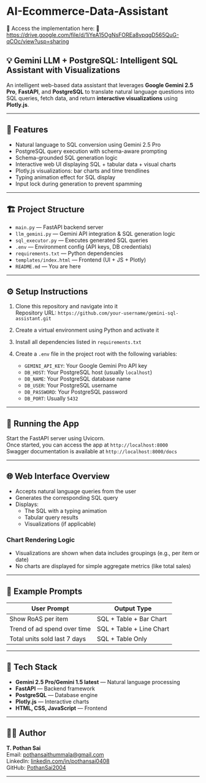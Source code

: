# AI-Ecommerce-Data-Assistant 
📁 Access the implementation here:
🔗 https://drive.google.com/file/d/1iYeA15OgNsFOREa8vpqgD565QuG-qCOc/view?usp=sharing
## 💡 Gemini LLM + PostgreSQL: Intelligent SQL Assistant with Visualizations

An intelligent web-based data assistant that leverages **Google Gemini 2.5 Pro**, **FastAPI**, and **PostgreSQL** to translate natural language questions into SQL queries, fetch data, and return **interactive visualizations** using **Plotly.js**.

---

## 🧠 Features

- Natural language to SQL conversion using Gemini 2.5 Pro
- PostgreSQL query execution with schema-aware prompting
- Schema-grounded SQL generation logic
- Interactive web UI displaying SQL + tabular data + visual charts
- Plotly.js visualizations: bar charts and time trendlines
- Typing animation effect for SQL display
- Input lock during generation to prevent spamming

---

## 🏗️ Project Structure

- `main.py` — FastAPI backend server
- `llm_gemini.py` — Gemini API integration & SQL generation logic
- `sql_executor.py` — Executes generated SQL queries
- `.env` — Environment config (API keys, DB credentials)
- `requirements.txt` — Python dependencies
- `templates/index.html` — Frontend (UI + JS + Plotly)
- `README.md` — You are here

---

## ⚙️ Setup Instructions

1. Clone this repository and navigate into it  
   Repository URL: `https://github.com/your-username/gemini-sql-assistant.git`

2. Create a virtual environment using Python and activate it

3. Install all dependencies listed in `requirements.txt`

4. Create a `.env` file in the project root with the following variables:
   - `GEMINI_API_KEY`: Your Google Gemini Pro API key
   - `DB_HOST`: Your PostgreSQL host (usually `localhost`)
   - `DB_NAME`: Your PostgreSQL database name
   - `DB_USER`: Your PostgreSQL username
   - `DB_PASSWORD`: Your PostgreSQL password
   - `DB_PORT`: Usually `5432`

---

## 🚀 Running the App

Start the FastAPI server using Uvicorn.  
Once started, you can access the app at `http://localhost:8000`  
Swagger documentation is available at `http://localhost:8000/docs`

---

## 🌐 Web Interface Overview

- Accepts natural language queries from the user
- Generates the corresponding SQL query
- Displays:
  - The SQL with a typing animation
  - Tabular query results
  - Visualizations (if applicable)

### Chart Rendering Logic

- Visualizations are shown when data includes groupings (e.g., per item or date)
- No charts are displayed for simple aggregate metrics (like total sales)

---

## 🧪 Example Prompts

| User Prompt                   | Output Type                        |
|------------------------------|-------------------------------------|
| Show RoAS per item           | SQL + Table + Bar Chart             |
| Trend of ad spend over time  | SQL + Table + Line Chart            |
| Total units sold last 7 days | SQL + Table Only                    |

---

## 🧰 Tech Stack

- **Gemini 2.5 Pro/Gemini 1.5 latest** — Natural language processing
- **FastAPI** — Backend framework
- **PostgreSQL** — Database engine
- **Plotly.js** — Interactive charts
- **HTML, CSS, JavaScript** — Frontend

---

## 👨‍💻 Author

**T. Pothan Sai**  
Email: pothansaithummala@gmail.com  
LinkedIn: [linkedin.com/in/pothansai0408](https://www.linkedin.com/in/pothansai0408)  
GitHub: [PothanSai2004](https://github.com/PothanSai2004)

---
